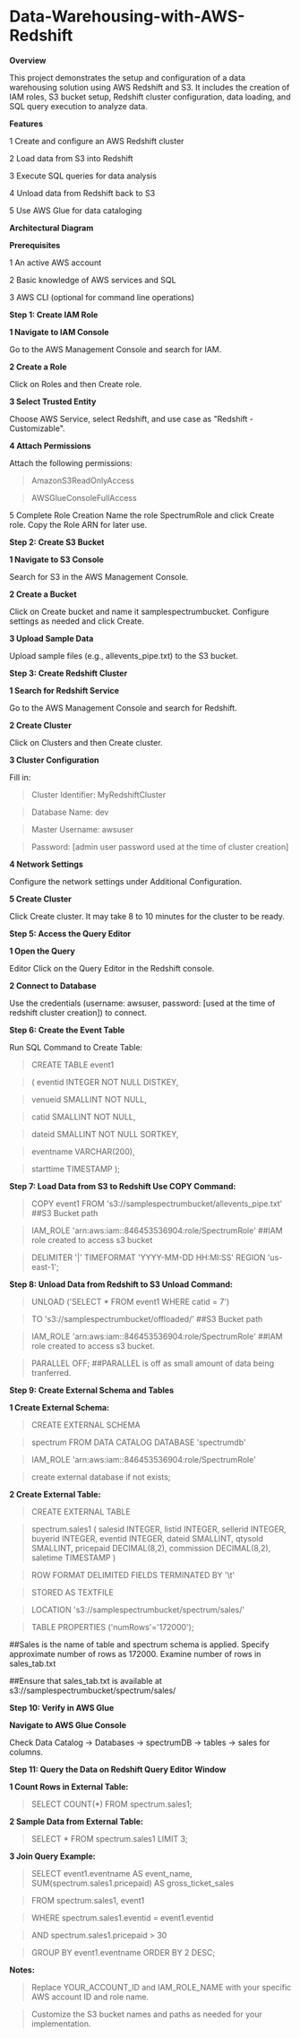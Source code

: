 # Data-Warehousing-with-AWS-Redshift

**Overview**

This project demonstrates the setup and configuration of a data warehousing solution using AWS Redshift and S3. 
It includes the creation of IAM roles, S3 bucket setup, Redshift cluster configuration, data loading, and SQL query execution to analyze data.

**Features** 

1  Create and configure an AWS Redshift cluster 

2  Load data from S3 into Redshift 

3  Execute SQL queries for data analysis 

4  Unload data from Redshift back to S3 

5  Use AWS Glue for data cataloging

**Architectural Diagram**

**Prerequisites**

1  An active AWS account 

2  Basic knowledge of AWS services and SQL 

3  AWS CLI (optional for command line operations)

**Step 1: Create IAM Role**

**1 Navigate to IAM Console**

  Go to the AWS Management Console and search for IAM.

**2 Create a Role**

  Click on Roles and then Create role.

**3 Select Trusted Entity**

  Choose AWS Service, select Redshift, and use case as "Redshift - Customizable".

**4 Attach Permissions**

  Attach the following permissions:

>  AmazonS3ReadOnlyAccess 

>  AWSGlueConsoleFullAccess

5 Complete Role Creation Name the role SpectrumRole and click Create role. Copy the Role ARN for later use.

**Step 2: Create S3 Bucket**

**1 Navigate to S3 Console**

  Search for S3 in the AWS Management Console.

**2 Create a Bucket** 

  Click on Create bucket and name it samplespectrumbucket. Configure settings as needed and click Create.

**3 Upload Sample Data**

  Upload sample files (e.g., allevents_pipe.txt) to the S3 bucket.

**Step 3: Create Redshift Cluster**

**1 Search for Redshift Service**

  Go to the AWS Management Console and search for Redshift.

**2 Create Cluster**

  Click on Clusters and then Create cluster.

**3 Cluster Configuration**

  Fill in:
  
  >  Cluster Identifier: MyRedshiftCluster

  >  Database Name: dev

  >  Master Username: awsuser

  >  Password: [admin user password used at the time of cluster creation]

**4 Network Settings**

Configure the network settings under Additional Configuration.

**5 Create Cluster**

Click Create cluster. It may take 8 to 10 minutes for the cluster to be ready.

**Step 5: Access the Query Editor**

**1 Open the Query**

Editor Click on the Query Editor in the Redshift console.

**2 Connect to Database**

Use the credentials (username: awsuser, password: [used at the time of redshift cluster creation]) to connect.

**Step 6: Create the Event Table**

Run SQL Command to Create Table:

>  CREATE TABLE event1

> ( eventid INTEGER NOT NULL DISTKEY,

> venueid SMALLINT NOT NULL,

> catid SMALLINT NOT NULL,

> dateid SMALLINT NOT NULL SORTKEY,

> eventname VARCHAR(200),

> starttime TIMESTAMP );

**Step 7: Load Data from S3 to Redshift Use COPY Command:**

> COPY event1 FROM 's3://samplespectrumbucket/allevents_pipe.txt' ##S3 Bucket path

> IAM_ROLE 'arn:aws:iam::846453536904:role/SpectrumRole' ##IAM role created to access s3 bucket

> DELIMITER '|' TIMEFORMAT 'YYYY-MM-DD HH:MI:SS' REGION 'us-east-1';

**Step 8: Unload Data from Redshift to S3 Unload Command:**

> UNLOAD ('SELECT * FROM event1 WHERE catid = 7')

> TO 's3://samplespectrumbucket/offloaded/' ##S3 Bucket path

> IAM_ROLE 'arn:aws:iam::846453536904:role/SpectrumRole' ##IAM role created to access s3 bucket.

> PARALLEL OFF; ##PARALLEL is off as small amount of data being tranferred.

**Step 9: Create External Schema and Tables**

**1 Create External Schema:**

> CREATE EXTERNAL SCHEMA

> spectrum FROM DATA CATALOG DATABASE 'spectrumdb'

> IAM_ROLE 'arn:aws:iam::846453536904:role/SpectrumRole'

> create external database if not exists;

**2 Create External Table:**

> CREATE EXTERNAL TABLE

> spectrum.sales1 ( salesid INTEGER,
> listid INTEGER,
> sellerid INTEGER,
> buyerid INTEGER,
> eventid INTEGER,
> dateid SMALLINT,
> qtysold SMALLINT,
> pricepaid DECIMAL(8,2),
> commission DECIMAL(8,2),
> saletime TIMESTAMP )

> ROW FORMAT DELIMITED FIELDS TERMINATED BY '\t'

> STORED AS TEXTFILE

> LOCATION 's3://samplespectrumbucket/spectrum/sales/'

> TABLE PROPERTIES ('numRows'='172000');

##Sales is the name of table and spectrum schema is applied. Specify approximate number of rows as 172000. Examine number of rows in sales_tab.txt 

##Ensure that sales_tab.txt is available at s3://samplespectrumbucket/spectrum/sales/

**Step 10: Verify in AWS Glue**

**Navigate to AWS Glue Console**

Check Data Catalog -> Databases -> spectrumDB -> tables -> sales for columns.

**Step 11: Query the Data on Redshift Query Editor Window**

**1 Count Rows in External Table:**

>  SELECT COUNT(*) FROM spectrum.sales1;

**2 Sample Data from External Table:**

>  SELECT * FROM spectrum.sales1 LIMIT 3;

**3 Join Query Example:**

> SELECT event1.eventname AS event_name, SUM(spectrum.sales1.pricepaid) AS gross_ticket_sales

> FROM spectrum.sales1, event1

> WHERE spectrum.sales1.eventid = event1.eventid

> AND spectrum.sales1.pricepaid > 30

> GROUP BY event1.eventname ORDER BY 2 DESC;


**Notes:**

>  Replace YOUR_ACCOUNT_ID and IAM_ROLE_NAME with your specific AWS account ID and role name.

>  Customize the S3 bucket names and paths as needed for your implementation.
